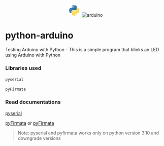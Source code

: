 <p align="center"> <img src="https://raw.githubusercontent.com/devicons/devicon/master/icons/python/python-original.svg" alt="python" width="40" height="40"/> <img src="https://cdn.worldvectorlogo.com/logos/arduino-1.svg" alt="arduino" width="40" height="40"/> </p>

# python-arduino

Testing Arduino with Python - This is a simple program that blinks an LED using Arduino with Python

### Libraries used

`pyserial`

`pyFirmata`

### Read documentations

<a href="https://pyserial.readthedocs.io/en/latest/">pyserial</a>

<a href="https://pyfirmata.readthedocs.io/en/latest/index.html">pyFirmata</a> or <a href="https://arduinofactory.com/pyfirmata/">pyFirmata</a>

> Note:
> pyserial and pyfirmata works only on python version 3.10 and downgrade versions
